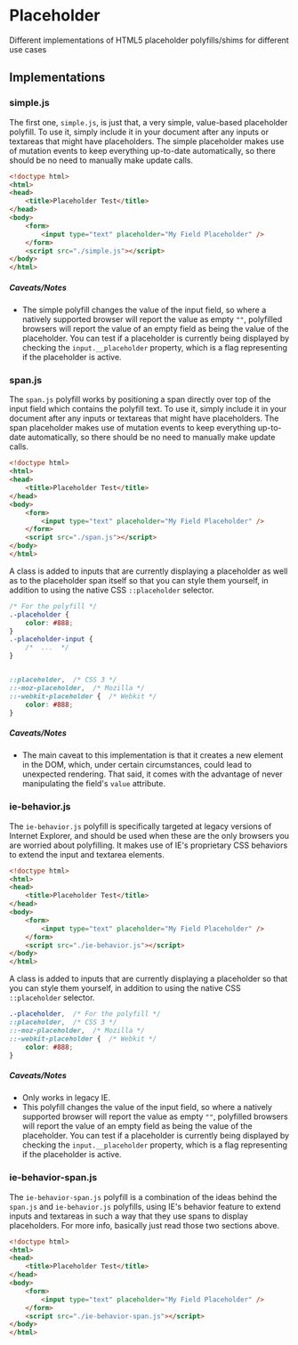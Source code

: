 Placeholder
===========

Different implementations of HTML5 placeholder polyfills/shims for different use cases


Implementations
---------------

### simple.js

The first one, `simple.js`, is just that, a very simple, value-based placeholder polyfill. To use it, simply include it in your document after any inputs or textareas that might have placeholders. The simple placeholder makes use of mutation events to keep everything up-to-date automatically, so there should be no need to manually make update calls.

```html
<!doctype html>
<html>
<head>
	<title>Placeholder Test</title>
</head>
<body>
	<form>
		<input type="text" placeholder="My Field Placeholder" />
	</form>
	<script src="./simple.js"></script>
</body>
</html>
```

##### Caveats/Notes

* The simple polyfill changes the value of the input field, so where a natively supported browser will report the value as empty `""`, polyfilled browsers will report the value of an empty field as being the value of the placeholder. You can test if a placeholder is currently being displayed by checking the `input.__placeholder` property, which is a flag representing if the placeholder is active.



### span.js

The `span.js` polyfill works by positioning a span directly over top of the input field which contains the polyfill text. To use it, simply include it in your document after any inputs or textareas that might have placeholders. The span placeholder makes use of mutation events to keep everything up-to-date automatically, so there should be no need to manually make update calls.

```html
<!doctype html>
<html>
<head>
	<title>Placeholder Test</title>
</head>
<body>
	<form>
		<input type="text" placeholder="My Field Placeholder" />
	</form>
	<script src="./span.js"></script>
</body>
</html>
```

A class is added to inputs that are currently displaying a placeholder as well as to the placeholder span itself so that you can style them yourself, in addition to using the native CSS `::placeholder` selector.

```css
/* For the polyfill */
.-placeholder {
	color: #888;
}
.-placeholder-input {
	/*  ...  */
}


::placeholder,  /* CSS 3 */
::-moz-placeholder,  /* Mozilla */
::-webkit-placeholder {  /* Webkit */
	color: #888;
}
```

##### Caveats/Notes

* The main caveat to this implementation is that it creates a new element in the DOM, which, under certain circumstances, could lead to unexpected rendering. That said, it comes with the advantage of never manipulating the field's `value` attribute.



### ie-behavior.js

The `ie-behavior.js` polyfill is specifically targeted at legacy versions of Internet Explorer, and should be used when these are the only browsers you are worried about polyfilling. It makes use of IE's proprietary CSS behaviors to extend the input and textarea elements.

```html
<!doctype html>
<html>
<head>
	<title>Placeholder Test</title>
</head>
<body>
	<form>
		<input type="text" placeholder="My Field Placeholder" />
	</form>
	<script src="./ie-behavior.js"></script>
</body>
</html>
```

A class is added to inputs that are currently displaying a placeholder so that you can style them yourself, in addition to using the native CSS `::placeholder` selector.

```css
.-placeholder,  /* For the polyfill */
::placeholder,  /* CSS 3 */
::-moz-placeholder,  /* Mozilla */
::-webkit-placeholder {  /* Webkit */
	color: #888;
}
```

##### Caveats/Notes

* Only works in legacy IE.
* This polyfill changes the value of the input field, so where a natively supported browser will report the value as empty `""`, polyfilled browsers will report the value of an empty field as being the value of the placeholder. You can test if a placeholder is currently being displayed by checking the `input.__placeholder` property, which is a flag representing if the placeholder is active.



### ie-behavior-span.js

The `ie-behavior-span.js` polyfill is a combination of the ideas behind the `span.js` and `ie-behavior.js` polyfills, using IE's behavior feature to extend inputs and textareas in such a way that they use spans to display placeholders. For more info, basically just read those two sections above.

```html
<!doctype html>
<html>
<head>
	<title>Placeholder Test</title>
</head>
<body>
	<form>
		<input type="text" placeholder="My Field Placeholder" />
	</form>
	<script src="./ie-behavior-span.js"></script>
</body>
</html>
```

